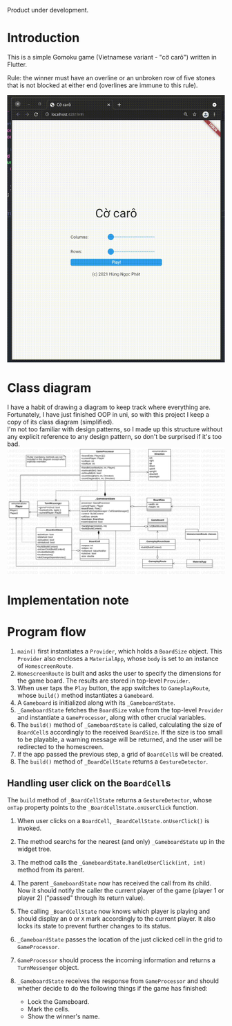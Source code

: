 Product under development.

# Introduction
This is a simple Gomoku game (Vietnamese variant - "cờ carô") written in Flutter.

Rule: the winner must have an overline or an unbroken row of five stones that is not blocked at either end (overlines are immune to this rule). <br>

![demo](extra/demo.gif)

# Class diagram
I have a habit of drawing a diagram to keep track where everything are. Fortunately, I have just finished OOP in  uni, so with this project I keep a copy of its class diagram (simplified). <br>
I'm not too familiar with design patterns, so I made up this structure without any explicit reference to any design pattern, so don't be surprised if it's too bad.
![class-diagram](extra/ClassDiagram.jpg)

# Implementation note
# Program flow
1. `main()` first instantiates a `Provider`, which holds a `BoardSize` object. This `Provider` also encloses a `MaterialApp`, whose `body` is set to an instance of `HomescreenRoute`.
2. `HomescreenRoute` is built and asks the user to specify the dimensions for the game board. The results are stored in top-level `Provider`.
3. When user taps the `Play` button, the app switches to `GameplayRoute`, whose `build()` method instantiates a `Gameboard`.
4. A `Gameboard` is initialized along with its `_GameboardState`.
5. `_GameboardState` fetches the `BoardSize` value from the top-level `Provider` and instantiate a `GameProcessor`, along with other crucial variables.
6. The `build()` method of `_GameboardState` is called, calculating the size of `BoardCell`s accordingly to the received `BoardSize`. If the size is too small to be playable, a warning message will be returned, and the user will be redirected to the homescreen.
7. If the app passed the previous step, a grid of `BoardCell`s will be created.
8. The `build()` method of `_BoardCellState` returns a `GestureDetector`.


<!-- 1. `main()` initializes a `MaterialApp` object, which then creates a `HomescreenRoute`, eventually becoming the home widget.
2. `HomescreenRoute` asks the user to specify dimensions for the game board. The results are saved to the `globals` library.
3. After the "Play" button is clicked, a new `GameplayRoute` is created and laid out to the UI.
4. `GameplayRoute`'s build method returns a `Scaffold`, whose body is an instance of `GameBoard`.
5. `_GameboardState` reads the board dimensions from `globals` and initalizes a grid of `BoardCell`s accordingly. If the cells are too small to be playable, an exception will be raised and the program will return back to `HomescreenRoute`. -->

## Handling user click on the `BoardCell`s
The `build` method of `_BoardCellState` returns a `GestureDetector`, whose `onTap` property points to the `_BoardCellState.onUserClick` function.
1. When user clicks on a `BoardCell`, `_BoardCellState.onUserClick()` is invoked.
2. The method searchs for the nearest (and only) `_GameboardState` up in the widget tree.
3. The method calls the `_GameboardState.handleUserClick(int, int)` method from its parent.
4. The parent `_GameboardState` now has received the call from its child. Now it should notify the caller the current player of the game (player 1 or player 2) ("passed" through its return value).
5. The calling `_BoardCellState` now knows which player is playing and should display an `O` or `X` mark accordingly to the current player. It also locks its state to prevent further changes to its status.

6. `_GameboardState` passes the location of the just clicked cell in the grid to `GameProcessor`.
7. `GameProcessor` should process the incoming information and returns a `TurnMessenger` object.
8. `_GameboardState` receives the response from `GameProcessor` and should whether decide to do the following things if the game has finished:
    - Lock the Gameboard.
    - Mark the cells.
    - Show the winner's name.
